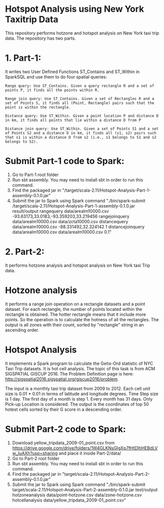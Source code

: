 # Hotspot Analysis using New York Taxitrip Data

This repository performs hotzone and hotspot analysis on New York taxi trip data. The repository has two parts.

# 1. Part-1:
It writes two User Defined Functions ST_Contains and ST_Within in SparkSQL and use them to do four spatial queries:

    Range query: Use ST_Contains. Given a query rectangle R and a set of points P, it finds all the points within R.
    
    Range join query: Use ST_Contains. Given a set of Rectangles R and a set of Points S, it finds all (Point, Rectangle) pairs such that the point is within the rectangle.
    
    Distance query: Use ST_Within. Given a point location P and distance D in km, it finds all points that lie within a distance D from P
    
    Distance join query: Use ST_Within. Given a set of Points S1 and a set of Points S2 and a distance D in km, it finds all (s1, s2) pairs such that s1 is within a distance D from s2 (i.e., s1 belongs to S1 and s2 belongs to S2).

# Submit Part-1 code to Spark:
1. Go to Part-1 root folder
2. Run sbt assembly. You may need to install sbt in order to run this command.
3. Find the packaged jar in "/target/scala-2.11/Hotspot-Analysis-Part-1-assembly-0.1.0.jar"
4. Submit the jar to Spark using Spark command "./bin/spark-submit /target/scala-2.11/Hotspot-Analysis-Part-1-assembly-0.1.0.jar result/output rangequery data/arealm10000.csv -93.63173,33.0183,-93.359203,33.219456 rangejoinquery data/arealm10000.csv data/zcta10000.csv distancequery data/arealm10000.csv -88.331492,32.324142 1 distancejoinquery data/arealm10000.csv data/arealm10000.csv 0.1"


# 2. Part-2:
It performs hotzone analysis and hotspot analysis on New York taxi Trip data.

# Hotzone analysis

It performs a range join operation on a rectangle datasets and a point dataset. For each rectangle, the number of points located within the rectangle is obtained. The hotter rectangle means that it include more points. So the operation is to calculate the hotness of all the rectangles. The output is all zones with their count, sorted by "rectangle" string in an ascending order.

# Hotspot Analysis

It implements a Spark program to calculate the Getis-Ord statistic of NYC Taxi Trip datasets. It is hot cell analysis. The topic of this task is from ACM SIGSPATIAL GISCUP 2016. The Problem Definition page is here: http://sigspatial2016.sigspatial.org/giscup2016/problem. 

The input is a monthly taxi trip dataset from 2009 to 2012. Each cell unit size is 0.01 * 0.01 in terms of latitude and longitude degrees.
Time Step size is 1 day. The first day of a month is step 1. Every month has 31 days.
Only Pick-up Location is considered. The output is the coordinates of top 50 hotest cells sorted by their G score in a descending order.

# Submit Part-2 code to Spark:
1. Download yellow_tripdata_2009-01_point.csv from https://drive.google.com/drive/folders/1W4GLKNsGlgXp7fHtDlhHEBdLVw_IuAXh?usp=sharing and place it inside Part-2/data/
2. Go to Part-2 root folder
3. Run sbt assembly. You may need to install sbt in order to run this command.
4. Find the packaged jar in "target/scala-2.11/Hotspot-Analysis-Part-2-assembly-0.1.0.jar"
5. Submit the jar to Spark using Spark command "./bin/spark-submit target/scala-2.11/Hotspot-Analysis-Part-2-assembly-0.1.0.jar test/output hotzoneanalysis data/point-hotzone.csv data/zone-hotzone.csv hotcellanalysis data/yellow_tripdata_2009-01_point.csv"

